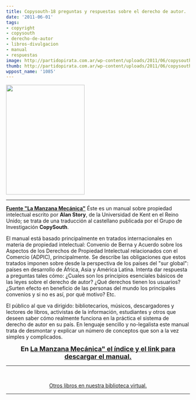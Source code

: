```yaml
---
title: Copysouth-18 preguntas y respuestas sobre el derecho de autor.
date: '2011-06-01'
tags:
- copyright
- copysouth
- derecho-de-autor
- libros-divulgacion
- manual
- respuestas
image: http://partidopirata.com.ar/wp-content/uploads/2011/06/copysouth_manual_0.jpg
thumb: http://partidopirata.com.ar/wp-content/uploads/2011/06/copysouth_manual_0.jpg
wppost_name: '1085'
---
```


<a href="http://partidopirata.com.ar/wp-content/uploads/2011/06/copysouth_manual_0.jpg"><img class="aligncenter size-medium wp-image-1086" title="copysouth_manual_0" src="http://partidopirata.com.ar/wp-content/uploads/2011/06/copysouth_manual_0-215x300.jpg" alt="" width="215" height="300" /></a>

<hr />

<strong><a href="http://www.manzanamecanica.org/2011/06/copysouth_18_preguntas_y_respuestas_sobre_derecho_de_autor.html" target="_blank">Fuente "La Manzana Mecánica"</a></strong>
Éste es un manual sobre propiedad intelectual escrito por <strong>Alan Story</strong>, de la Universidad de Kent en el Reino Unido; se trata de una traducción al castellano publicada por el Grupo de Investigación <strong>CopySouth</strong>.

El manual está basado principalmente en tratados internacionales en
materia de propiedad intelectual: Convenio de Berna y Acuerdo sobre los
Aspectos de los Derechos de Propiedad Intelectual relacionados con el
Comercio (ADPIC), principalmente. Se describe las obligaciones que estos
tratados imponen sobre desde la perspectiva de los países del "sur
global": países en desarrollo de África, Asia y América Latina. Intenta
dar respuesta a preguntas tales cómo: ¿Cuales son los principios
esenciales básicos de las leyes sobre el derecho de autor? ¿Qué derechos
tienen los usuarios? ¿Surten efecto en beneficio de las personas del
mundo los principales convenios y si no es así, por qué motivo? Etc.

El público al que va dirigido: bibliotecarios, músicos, descargadores
y lectores de libros, activistas de la información, estudiantes y otros
que deseen saber cómo realmente funciona en la práctica el sistema de
derecho de autor en su país. En lenguaje sencillo y no-legalista este
manual trata de desmontar y explicar un número de conceptos que son a la
vez simples y complicados.
<div style="text-align: center;"><span style="font-size: large;"><strong>
</strong></span></div>
<div style="text-align: center;"><span style="font-size: large;"><strong>En </strong><strong><a href="http://www.manzanamecanica.org/2011/06/copysouth_18_preguntas_y_respuestas_sobre_derecho_de_autor.html" target="_blank">La Manzana Mecánica" el índice y el link para descargar el manual.</a></strong></span></div>
<strong> </strong>

<hr />
<p style="text-align: center;">&nbsp;</p>
<p style="text-align: center;"><a href="http://partidopirata.com.ar/wiki/index.php?title=Libros_Piratas"> Otros libros en nuestra biblioteca virtual.</a></p>


<hr />
